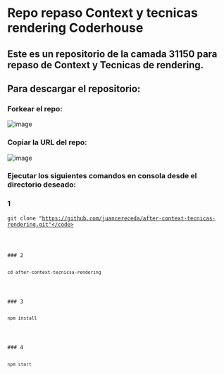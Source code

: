 # Repo repaso Context y tecnicas rendering Coderhouse

## Este es un repositorio de la camada 31150 para repaso de Context y Tecnicas de rendering.

## Para descargar el repositorio:

### Forkear el repo:

![image](https://user-images.githubusercontent.com/80549567/167920049-5893d543-3d55-4e50-9f74-37ee40c37bb4.png)

### Copiar la URL del repo:

![image](https://user-images.githubusercontent.com/80549567/167920169-68744c0f-41f6-4e59-a0be-5ecba84faf13.png)

### Ejecutar los siguientes comandos en consola desde el directorio deseado: 

### 1
<code>git clone "https://github.com/juancereceda/after-context-tecnicas-rendering.git"</code>

</br>
### 2

<code>cd after-context-tecnicsa-rendering</code>

</br>
### 3

<code>npm install</code>

</br>
### 4

<code>npm start</code>
